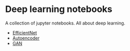# Deep learning notebooks
A collection of jupyter notebooks. All about deep learning.

- [EfficientNet](./Notebooks/EfficientNet.ipynb)
- [Autoencoder](./Notebooks/Autoencoder_Tutorial_Notebook.ipynb)
- [GAN](./Notebooks/Generative_Adversarial_Networks.ipynb)
